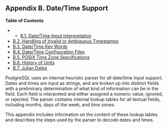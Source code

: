 ## Appendix B. Date/Time Support

**Table of Contents**

  * *   [B.1. Date/Time Input Interpretation](datetime-input-rules.html)
  * [B.2. Handling of Invalid or Ambiguous Timestamps](datetime-invalid-input.html)
  * [B.3. Date/Time Key Words](datetime-keywords.html)
  * [B.4. Date/Time Configuration Files](datetime-config-files.html)
  * [B.5. POSIX Time Zone Specifications](datetime-posix-timezone-specs.html)
  * [B.6. History of Units](datetime-units-history.html)
  * [B.7. Julian Dates](datetime-julian-dates.html)

PostgreSQL uses an internal heuristic parser for all date/time input support. Dates and times are input as strings, and are broken up into distinct fields with a preliminary determination of what kind of information can be in the field. Each field is interpreted and either assigned a numeric value, ignored, or rejected. The parser contains internal lookup tables for all textual fields, including months, days of the week, and time zones.

This appendix includes information on the content of these lookup tables and describes the steps used by the parser to decode dates and times.